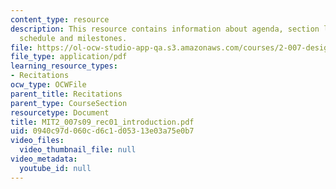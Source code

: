 ```yaml
---
content_type: resource
description: This resource contains information about agenda, section logistics and
  schedule and milestones.
file: https://ol-ocw-studio-app-qa.s3.amazonaws.com/courses/2-007-design-and-manufacturing-i-spring-2009/0940c97d060cd6c1d05313e03a75e0b7_MIT2_007s09_rec01_introduction.pdf
file_type: application/pdf
learning_resource_types:
- Recitations
ocw_type: OCWFile
parent_title: Recitations
parent_type: CourseSection
resourcetype: Document
title: MIT2_007s09_rec01_introduction.pdf
uid: 0940c97d-060c-d6c1-d053-13e03a75e0b7
video_files:
  video_thumbnail_file: null
video_metadata:
  youtube_id: null
---
```

